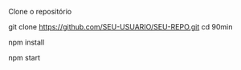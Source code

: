 Clone o repositório


git clone https://github.com/SEU-USUARIO/SEU-REPO.git
cd 90min

npm install

npm start
